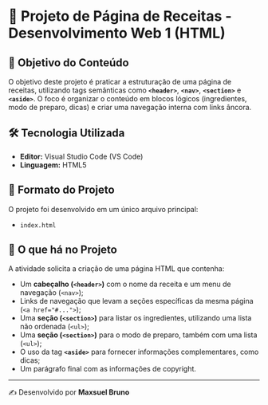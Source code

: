 # 📘 Projeto de Página de Receitas - Desenvolvimento Web 1 (HTML)

## 🎯 Objetivo do Conteúdo

O objetivo deste projeto é praticar a estruturação de uma página de receitas, utilizando tags semânticas como **`<header>`**, **`<nav>`**, **`<section>`** e **`<aside>`**. O foco é organizar o conteúdo em blocos lógicos (ingredientes, modo de preparo, dicas) e criar uma navegação interna com links âncora.

## 🛠️ Tecnologia Utilizada

- **Editor:** Visual Studio Code (VS Code)
- **Linguagem:** HTML5

## 📂 Formato do Projeto

O projeto foi desenvolvido em um único arquivo principal:

- `index.html`

## 📝 O que há no Projeto

A atividade solicita a criação de uma página HTML que contenha:

- Um **cabeçalho (`<header>`)** com o nome da receita e um menu de navegação (`<nav>`);
- Links de navegação que levam a seções específicas da mesma página (`<a href="#...">`);
- Uma **seção (`<section>`)** para listar os ingredientes, utilizando uma lista não ordenada (`<ul>`);
- Uma **seção (`<section>`)** para o modo de preparo, também com uma lista (`<ul>`);
- O uso da tag **`<aside>`** para fornecer informações complementares, como dicas;
- Um parágrafo final com as informações de copyright.

---

✍️ Desenvolvido por **Maxsuel Bruno**
